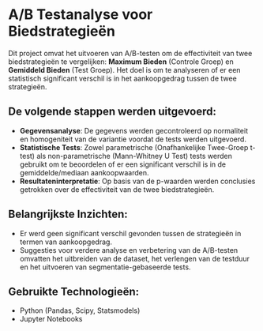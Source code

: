 # A/B Testanalyse voor Biedstrategieën

Dit project omvat het uitvoeren van A/B-testen om de effectiviteit van twee biedstrategieën te vergelijken: **Maximum Bieden** (Controle Groep) en **Gemiddeld Bieden** (Test Groep). Het doel is om te analyseren of er een statistisch significant verschil is in het aankoopgedrag tussen de twee strategieën.

## De volgende stappen werden uitgevoerd:

- **Gegevensanalyse**: De gegevens werden gecontroleerd op normaliteit en homogeniteit van de variantie voordat de tests werden uitgevoerd.
- **Statistische Tests**: Zowel parametrische (Onafhankelijke Twee-Groep t-test) als non-parametrische (Mann-Whitney U Test) tests werden gebruikt om te beoordelen of er een significant verschil is in de gemiddelde/mediaan aankoopwaarden.
- **Resultateninterpretatie**: Op basis van de p-waarden werden conclusies getrokken over de effectiviteit van de twee biedstrategieën.

## Belangrijkste Inzichten:
- Er werd geen significant verschil gevonden tussen de strategieën in termen van aankoopgedrag.
- Suggesties voor verdere analyse en verbetering van de A/B-testen omvatten het uitbreiden van de dataset, het verlengen van de testduur en het uitvoeren van segmentatie-gebaseerde tests.

## Gebruikte Technologieën:
- Python (Pandas, Scipy, Statsmodels)
- Jupyter Notebooks
